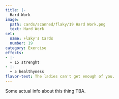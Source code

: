 ```yaml
---
title: |-
  Hard Work
image: 
  path: cards/scanned/flaky/19 Hard Work.png
  text: Hard Work
set:
  name: Flaky's Cards
  number: 19
category: Exercise
effects: 
- |-
  + 15 strenght
- |-
  + 5 healthyness
flavor-text: The ladies can't get enough of you.
---
```

Some actual info about this thing TBA.
